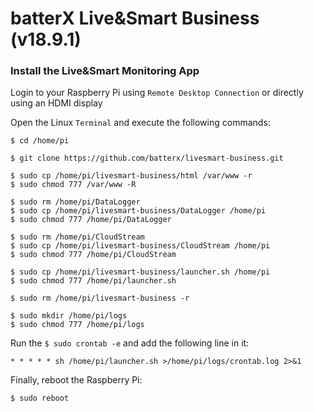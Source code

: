 # batterX Live&Smart Business (v18.9.1)

### Install the Live&Smart Monitoring App

Login to your Raspberry Pi using `Remote Desktop Connection` or directly using an HDMI display

Open the Linux `Terminal` and execute the following commands:

```
$ cd /home/pi

$ git clone https://github.com/batterx/livesmart-business.git

$ sudo cp /home/pi/livesmart-business/html /var/www -r
$ sudo chmod 777 /var/www -R

$ sudo rm /home/pi/DataLogger
$ sudo cp /home/pi/livesmart-business/DataLogger /home/pi
$ sudo chmod 777 /home/pi/DataLogger

$ sudo rm /home/pi/CloudStream
$ sudo cp /home/pi/livesmart-business/CloudStream /home/pi
$ sudo chmod 777 /home/pi/CloudStream

$ sudo cp /home/pi/livesmart-business/launcher.sh /home/pi
$ sudo chmod 777 /home/pi/launcher.sh

$ sudo rm /home/pi/livesmart-business -r

$ sudo mkdir /home/pi/logs
$ sudo chmod 777 /home/pi/logs
```

Run the `$ sudo crontab -e` and add the following line in it:

```
* * * * * sh /home/pi/launcher.sh >/home/pi/logs/crontab.log 2>&1
```

Finally, reboot the Raspberry Pi:
```
$ sudo reboot
```
